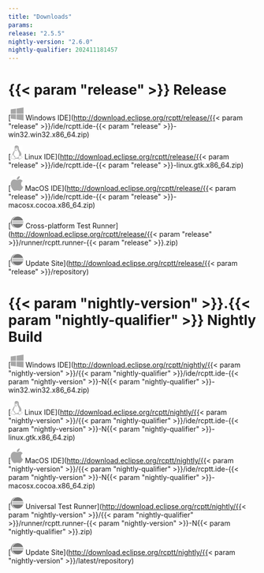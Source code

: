 ```yaml
---
title: "Downloads"
params:
release: "2.5.5"
nightly-version: "2.6.0"
nightly-qualifier: 202411181457
---
```


# {{< param "release" >}} Release
[![](ico-win.png) Windows IDE](http://download.eclipse.org/rcptt/release/{{< param "release" >}}/ide/rcptt.ide-{{< param "release" >}}-win32.win32.x86_64.zip)

[![](ico-linux.png) Linux IDE](http://download.eclipse.org/rcptt/release/{{< param "release" >}}/ide/rcptt.ide-{{< param "release" >}}-linux.gtk.x86_64.zip)

[![](ico-mac.png) MacOS IDE](http://download.eclipse.org/rcptt/release/{{< param "release" >}}/ide/rcptt.ide-{{< param "release" >}}-macosx.cocoa.x86_64.zip)

[![](ico-eclipse.png) Cross-platform Test Runner](http://download.eclipse.org/rcptt/release/{{< param "release" >}}/runner/rcptt.runner-{{< param "release" >}}.zip)

[![](ico-eclipse.png) Update Site](http://download.eclipse.org/rcptt/release/{{< param "release" >}}/repository)

# {{< param "nightly-version" >}}.{{< param "nightly-qualifier" >}} Nightly Build
 [![](ico-win.png) Windows IDE](http://download.eclipse.org/rcptt/nightly/{{< param "nightly-version" >}}/{{< param "nightly-qualifier" >}}/ide/rcptt.ide-{{< param "nightly-version" >}}-N{{< param "nightly-qualifier" >}}-win32.win32.x86_64.zip)

 [![](ico-linux.png) Linux IDE](http://download.eclipse.org/rcptt/nightly/{{< param "nightly-version" >}}/{{< param "nightly-qualifier" >}}/ide/rcptt.ide-{{< param "nightly-version" >}}-N{{< param "nightly-qualifier" >}}-linux.gtk.x86_64.zip)

 [![](ico-mac.png) MacOS IDE](http://download.eclipse.org/rcptt/nightly/{{< param "nightly-version" >}}/{{< param "nightly-qualifier" >}}/ide/rcptt.ide-{{< param "nightly-version" >}}-N{{< param "nightly-qualifier" >}}-macosx.cocoa.x86_64.zip)

 [![](ico-eclipse.png) Universal Test Runner](http://download.eclipse.org/rcptt/nightly/{{< param "nightly-version" >}}/{{< param "nightly-qualifier" >}}/runner/rcptt.runner-{{< param "nightly-version" >}}-N{{< param "nightly-qualifier" >}}.zip)

 [![](ico-eclipse.png) Update Site](http://download.eclipse.org/rcptt/nightly/{{< param "nightly-version" >}}/latest/repository)
